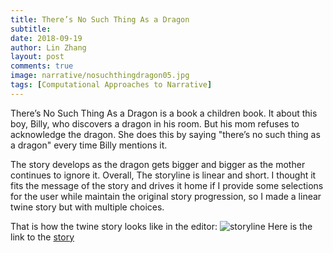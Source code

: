 ```yaml
---
title: There’s No Such Thing As a Dragon
subtitle:
date: 2018-09-19
author: Lin Zhang
layout: post
comments: true
image: narrative/nosuchthingdragon05.jpg
tags: [Computational Approaches to Narrative]
---
```


There’s No Such Thing As a Dragon is a book a children book. It about this boy, Billy, who discovers a dragon in his room. But his mom refuses to acknowledge the dragon. She does this by saying "there’s no such thing as a dragon" every time Billy mentions it.

The story develops as the dragon gets bigger and bigger as the mother continues to ignore it. Overall, The storyline is linear and short. I thought it fits the message of the story and drives it home if I provide some selections for the user while maintain the original story progression, so I made a linear twine story but with multiple choices.

That is how the twine story looks like in the editor:
![storyline]({{site.baseurl}}/images/narrative/storyline.png)
Here is the link to the [story](https://linzhangcs.github.io/blog/images/narrative/There'sNoSuchThingAsaDragon.html)
